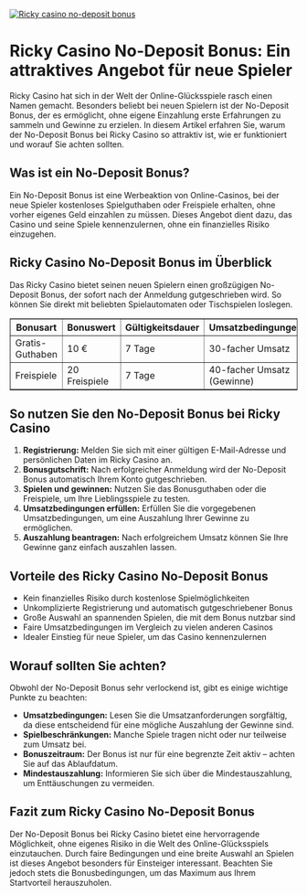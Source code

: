 [![Ricky casino no-deposit bonus](https://123-caf.pages.dev/gitsignup.png)](https://vrmoo.ru/Bt82HjjY)

<h1>Ricky Casino No-Deposit Bonus: Ein attraktives Angebot für neue Spieler</h1>  <p>Ricky Casino hat sich in der Welt der Online-Glücksspiele rasch einen Namen gemacht. Besonders beliebt bei neuen Spielern ist der No-Deposit Bonus, der es ermöglicht, ohne eigene Einzahlung erste Erfahrungen zu sammeln und Gewinne zu erzielen. In diesem Artikel erfahren Sie, warum der No-Deposit Bonus bei Ricky Casino so attraktiv ist, wie er funktioniert und worauf Sie achten sollten.</p>  <h2>Was ist ein No-Deposit Bonus?</h2> <p>Ein No-Deposit Bonus ist eine Werbeaktion von Online-Casinos, bei der neue Spieler kostenloses Spielguthaben oder Freispiele erhalten, ohne vorher eigenes Geld einzahlen zu müssen. Dieses Angebot dient dazu, das Casino und seine Spiele kennenzulernen, ohne ein finanzielles Risiko einzugehen.</p>  <h2>Ricky Casino No-Deposit Bonus im Überblick</h2> <p>Das Ricky Casino bietet seinen neuen Spielern einen großzügigen No-Deposit Bonus, der sofort nach der Anmeldung gutgeschrieben wird. So können Sie direkt mit beliebten Spielautomaten oder Tischspielen loslegen.</p>  <table border="1" cellspacing="0" cellpadding="8">   <thead>     <tr>       <th>Bonusart</th>       <th>Bonuswert</th>       <th>Gültigkeitsdauer</th>       <th>Umsatzbedingungen</th>       <th>Spieleverfügbarkeit</th>     </tr>   </thead>   <tbody>     <tr>       <td>Gratis-Guthaben</td>       <td>10 €</td>       <td>7 Tage</td>       <td>30-facher Umsatz</td>       <td>Slots, Roulette</td>     </tr>     <tr>       <td>Freispiele</td>       <td>20 Freispiele</td>       <td>7 Tage</td>       <td>40-facher Umsatz (Gewinne)</td>       <td>Book of Dead, Starburst</td>     </tr>   </tbody> </table>  <h2>So nutzen Sie den No-Deposit Bonus bei Ricky Casino</h2> <ol>   <li><strong>Registrierung:</strong> Melden Sie sich mit einer gültigen E-Mail-Adresse und persönlichen Daten im Ricky Casino an.</li>   <li><strong>Bonusgutschrift:</strong> Nach erfolgreicher Anmeldung wird der No-Deposit Bonus automatisch Ihrem Konto gutgeschrieben.</li>   <li><strong>Spielen und gewinnen:</strong> Nutzen Sie das Bonusguthaben oder die Freispiele, um Ihre Lieblingsspiele zu testen.</li>   <li><strong>Umsatzbedingungen erfüllen:</strong> Erfüllen Sie die vorgegebenen Umsatzbedingungen, um eine Auszahlung Ihrer Gewinne zu ermöglichen.</li>   <li><strong>Auszahlung beantragen:</strong> Nach erfolgreichem Umsatz können Sie Ihre Gewinne ganz einfach auszahlen lassen.</li> </ol>  <h2>Vorteile des Ricky Casino No-Deposit Bonus</h2> <ul>   <li>Kein finanzielles Risiko durch kostenlose Spielmöglichkeiten</li>   <li>Unkomplizierte Registrierung und automatisch gutgeschriebener Bonus</li>   <li>Große Auswahl an spannenden Spielen, die mit dem Bonus nutzbar sind</li>   <li>Faire Umsatzbedingungen im Vergleich zu vielen anderen Casinos</li>   <li>Idealer Einstieg für neue Spieler, um das Casino kennenzulernen</li> </ul>  <h2>Worauf sollten Sie achten?</h2> <p>Obwohl der No-Deposit Bonus sehr verlockend ist, gibt es einige wichtige Punkte zu beachten:</p> <ul>   <li><strong>Umsatzbedingungen:</strong> Lesen Sie die Umsatzanforderungen sorgfältig, da diese entscheidend für eine mögliche Auszahlung der Gewinne sind.</li>   <li><strong>Spielbeschränkungen:</strong> Manche Spiele tragen nicht oder nur teilweise zum Umsatz bei.</li>   <li><strong>Bonuszeitraum:</strong> Der Bonus ist nur für eine begrenzte Zeit aktiv – achten Sie auf das Ablaufdatum.</li>   <li><strong>Mindestauszahlung:</strong> Informieren Sie sich über die Mindestauszahlung, um Enttäuschungen zu vermeiden.</li> </ul>  <h2>Fazit zum Ricky Casino No-Deposit Bonus</h2> <p>Der No-Deposit Bonus bei Ricky Casino bietet eine hervorragende Möglichkeit, ohne eigenes Risiko in die Welt des Online-Glücksspiels einzutauchen. Durch faire Bedingungen und eine breite Auswahl an Spielen ist dieses Angebot besonders für Einsteiger interessant. Beachten Sie jedoch stets die Bonusbedingungen, um das Maximum aus Ihrem Startvorteil herauszuholen.</p>